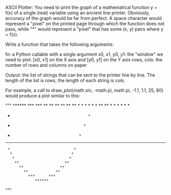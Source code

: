  ASCII Plotter:
 You need to print the graph of a mathematical function y = f(x) of a single (real) variable using an ancient
 line printer.
 Obviously, accuracy of the graph would be far from perfect.
 A space character would represent a "pixel" on the printed page through which the function does not pass, while
  "*" would represent a "pixel" that has some (x, y) pairs where y = f(x).

 Write a function that takes the following arguments:

 fn: a Python callable with a single argument
 x0, x1, y0, y1: the "window" we need to plot: [x0, x1] on the X axis and [y0, y1] on the Y axis
 rows, cols: the number of rows and columns on paper

 Output:
 the list of strings that can be sent to the printer line by line.
 The length of the list is <i>rows</i>, the length of each string is <i>cols</i>.

 For example, a call to draw_plot(math.sin, -math.pi, math.pi, -1.1, 1.1, 25, 80)
 would produce a plot similar to this:
                                                                                       
"""
                                                         ******
                                                      ***      ***
                                                    **            **
                                                  **                **
                                                **                    **
                                               *                        *
                                              *                          *
                                             *                            *
                                           **                              **
                                          *                                  *
                                         *                                    *
                                        *                                      *
*                                      *
 *                                    *
  *                                  *
   **                              **
     *                            *
      *                          *
       *                        *
        **                    **
          **                **
            **            **                                                    
              ***      ***
                 ******   
"""                      
